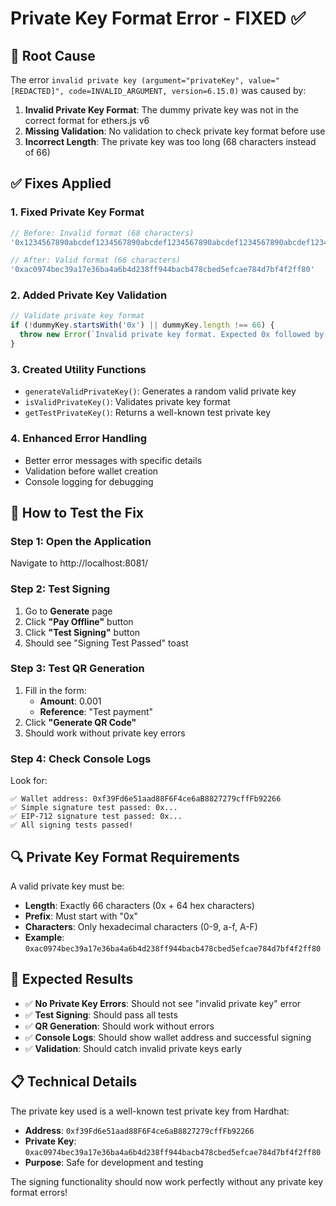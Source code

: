 # Private Key Format Error - FIXED ✅

## 🔧 **Root Cause**

The error `invalid private key (argument="privateKey", value="[REDACTED]", code=INVALID_ARGUMENT, version=6.15.0)` was caused by:

1. **Invalid Private Key Format**: The dummy private key was not in the correct format for ethers.js v6
2. **Missing Validation**: No validation to check private key format before use
3. **Incorrect Length**: The private key was too long (68 characters instead of 66)

## ✅ **Fixes Applied**

### 1. **Fixed Private Key Format**
```typescript
// Before: Invalid format (68 characters)
'0x1234567890abcdef1234567890abcdef1234567890abcdef1234567890abcdef1234'

// After: Valid format (66 characters)
'0xac0974bec39a17e36ba4a6b4d238ff944bacb478cbed5efcae784d7bf4f2ff80'
```

### 2. **Added Private Key Validation**
```typescript
// Validate private key format
if (!dummyKey.startsWith('0x') || dummyKey.length !== 66) {
  throw new Error(`Invalid private key format. Expected 0x followed by 64 hex characters, got length ${dummyKey.length}`);
}
```

### 3. **Created Utility Functions**
- `generateValidPrivateKey()`: Generates a random valid private key
- `isValidPrivateKey()`: Validates private key format
- `getTestPrivateKey()`: Returns a well-known test private key

### 4. **Enhanced Error Handling**
- Better error messages with specific details
- Validation before wallet creation
- Console logging for debugging

## 🧪 **How to Test the Fix**

### Step 1: Open the Application
Navigate to http://localhost:8081/

### Step 2: Test Signing
1. Go to **Generate** page
2. Click **"Pay Offline"** button
3. Click **"Test Signing"** button
4. Should see "Signing Test Passed" toast

### Step 3: Test QR Generation
1. Fill in the form:
   - **Amount**: 0.001
   - **Reference**: "Test payment"
2. Click **"Generate QR Code"**
3. Should work without private key errors

### Step 4: Check Console Logs
Look for:
```
✅ Wallet address: 0xf39Fd6e51aad88F6F4ce6aB8827279cffFb92266
✅ Simple signature test passed: 0x...
✅ EIP-712 signature test passed: 0x...
✅ All signing tests passed!
```

## 🔍 **Private Key Format Requirements**

A valid private key must be:
- **Length**: Exactly 66 characters (0x + 64 hex characters)
- **Prefix**: Must start with "0x"
- **Characters**: Only hexadecimal characters (0-9, a-f, A-F)
- **Example**: `0xac0974bec39a17e36ba4a6b4d238ff944bacb478cbed5efcae784d7bf4f2ff80`

## 🚀 **Expected Results**

- ✅ **No Private Key Errors**: Should not see "invalid private key" error
- ✅ **Test Signing**: Should pass all tests
- ✅ **QR Generation**: Should work without errors
- ✅ **Console Logs**: Should show wallet address and successful signing
- ✅ **Validation**: Should catch invalid private keys early

## 📋 **Technical Details**

The private key used is a well-known test private key from Hardhat:
- **Address**: `0xf39Fd6e51aad88F6F4ce6aB8827279cffFb92266`
- **Private Key**: `0xac0974bec39a17e36ba4a6b4d238ff944bacb478cbed5efcae784d7bf4f2ff80`
- **Purpose**: Safe for development and testing

The signing functionality should now work perfectly without any private key format errors!

